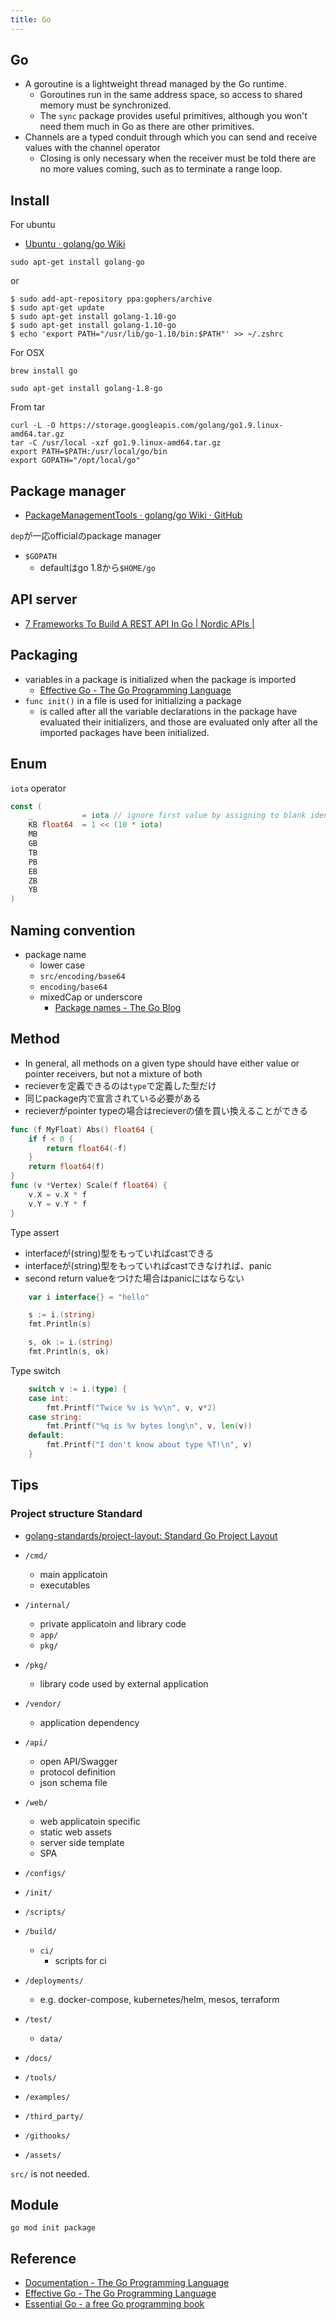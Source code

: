 ```yaml
---
title: Go
---
```


## Go


- A goroutine is a lightweight thread managed by the Go runtime.
    - Goroutines run in the same address space, so access to shared memory must be synchronized.
    - The `sync` package provides useful primitives, although you won't need them much in Go as there are other primitives.
- Channels are a typed conduit through which you can send and receive values with the channel operator
    - Closing is only necessary when the receiver must be told there are no more values coming, such as to terminate a range loop.

## Install
For ubuntu
* [Ubuntu · golang/go Wiki](https://github.com/golang/go/wiki/Ubuntu)

```
sudo apt-get install golang-go
```

or

```
$ sudo add-apt-repository ppa:gophers/archive
$ sudo apt-get update
$ sudo apt-get install golang-1.10-go
$ sudo apt-get install golang-1.10-go
$ echo 'export PATH="/usr/lib/go-1.10/bin:$PATH"' >> ~/.zshrc
```


For OSX

```
brew install go
```

```
sudo apt-get install golang-1.8-go
```

From tar

```
curl -L -O https://storage.googleapis.com/golang/go1.9.linux-amd64.tar.gz
tar -C /usr/local -xzf go1.9.linux-amd64.tar.gz
export PATH=$PATH:/usr/local/go/bin
export GOPATH="/opt/local/go"
```

## Package manager
* [PackageManagementTools · golang/go Wiki · GitHub](https://github.com/golang/go/wiki/PackageManagementTools)

`dep`が一応officialのpackage manager

* `$GOPATH`
    * defaultはgo 1.8から`$HOME/go`


## API server
* [7 Frameworks To Build A REST API In Go | Nordic APIs |](https://nordicapis.com/7-frameworks-to-build-a-rest-api-in-go/)

## Packaging
* variables in a package is initialized when the package is imported
    * [Effective Go - The Go Programming Language](https://golang.org/doc/effective_go.html#init)
* `func init()` in a file is used for initializing a package
    * is called after all the variable declarations in the package have evaluated their initializers, and those are evaluated only after all the imported packages have been initialized.


## Enum
`iota` operator

```go
const (
    _           = iota // ignore first value by assigning to blank identifier
    KB float64  = 1 << (10 * iota)
    MB
    GB
    TB
    PB
    EB
    ZB
    YB
)
```

## Naming convention
* package name
    * lower case
    * `src/encoding/base64`
    * `encoding/base64`
    * mixedCap or underscore
        * [Package names \- The Go Blog](https://blog.golang.org/package-names)

## Method
* In general, all methods on a given type should have either value or pointer receivers, but not a mixture of both
* recieverを定義できるのは`type`で定義した型だけ
* 同じpackage内で宣言されている必要がある
* recieverがpointer typeの場合はrecieverの値を買い換えることができる

```go
func (f MyFloat) Abs() float64 {
	if f < 0 {
		return float64(-f)
	}
	return float64(f)
}
func (v *Vertex) Scale(f float64) {
	v.X = v.X * f
	v.Y = v.Y * f
}
```

Type assert

* interfaceが(string)型をもっていればcastできる
* interfaceが(string)型をもっていればcastできなければ、panic
* second return valueをつけた場合はpanicにはならない

```go
	var i interface{} = "hello"

	s := i.(string)
	fmt.Println(s)

	s, ok := i.(string)
	fmt.Println(s, ok)
```
Type switch

```go
	switch v := i.(type) {
	case int:
		fmt.Printf("Twice %v is %v\n", v, v*2)
	case string:
		fmt.Printf("%q is %v bytes long\n", v, len(v))
	default:
		fmt.Printf("I don't know about type %T!\n", v)
	}
```

## Tips

### Project structure Standard 
* [golang\-standards/project\-layout: Standard Go Project Layout](https://github.com/golang-standards/project-layout)


* `/cmd/`
    * main applicatoin
    * executables
* `/internal/`
    * private applicatoin and library code
    * `app/`
    * `pkg/`
* `/pkg/`
    * library code used by external application
* `/vendor/`
    * application dependency
* `/api/`
    * open API/Swagger
    * protocol definition
    * json schema file
* `/web/`
    * web applicatoin specific
    * static web assets
    * server side template
    * SPA
* `/configs/`
* `/init/`
* `/scripts/`
* `/build/`
    * `ci/`
        * scripts for ci
* `/deployments/`
    * e.g. docker-compose, kubernetes/helm, mesos, terraform
* `/test/`
    * `data/`
* `/docs/`
* `/tools/`
* `/examples/`
* `/third_party/`
* `/githooks/`
* `/assets/`


`src/` is not needed.


## Module

```
go mod init package
```

## Reference
* [Documentation - The Go Programming Language](https://golang.org/doc/)
* [Effective Go - The Go Programming Language](https://golang.org/doc/effective_go.html)
* [Essential Go - a free Go programming book](http://www.programming-books.io/essential/go/)
